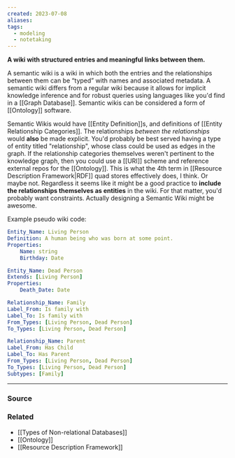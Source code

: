 ```yaml
---
created: 2023-07-08
aliases: 
tags:
  - modeling
  - notetaking
---
```

**A wiki with structured entries and meaningful links between them.**

A semantic wiki is a wiki in which both the entries and the relationships between them can be “typed” with names and associated metadata. A semantic wiki differs from a regular wiki because it allows for implicit knowledge inference and for robust queries using languages like you'd find in a [[Graph Database]]. Semantic wikis can be considered a form of [[Ontology]] software.

Semantic Wikis would have [[Entity Definition]]s, and definitions of [[Entity Relationship Categories]]. The relationships *between the relationships* would **also** be made explicit. You'd probably be best served having a type of entity titled "relationship", whose class could be used as edges in the graph. If the relationship categories themselves weren't pertinent to the knowledge graph, then you could use a [[URI]] scheme and reference external repos for the [[Ontology]]. This is what the 4th term in [[Resource Description Framework|RDF]] quad stores effectively does, I think. Or maybe not. Regardless it seems like it might be a good practice to **include the relationships themselves as entities** in the wiki. For that matter, you'd probably want constraints. Actually designing a Semantic Wiki might be awesome.

Example pseudo wiki code:
```yaml
Entity_Name: Living Person
Definition: A human being who was born at some point.
Properties: 
	Name: string
	Birthday: Date

Entity_Name: Dead Person
Extends: [Living Person]
Properties:
	Death_Date: Date

Relationship_Name: Family
Label_From: Is family with
Label_To: Is family with
From_Types: [Living Person, Dead Person]
To_Types: [Living Person, Dead Person]

Relationship_Name: Parent
Label_From: Has Child
Label_To: Has Parent
From_Types: [Living Person, Dead Person]
To_Types: [Living Person, Dead Person]
Subtypes: [Family]
```
	
****
### Source

### Related
- [[Types of Non-relational Databases]] 
- [[Ontology]] 
- [[Resource Description Framework]]